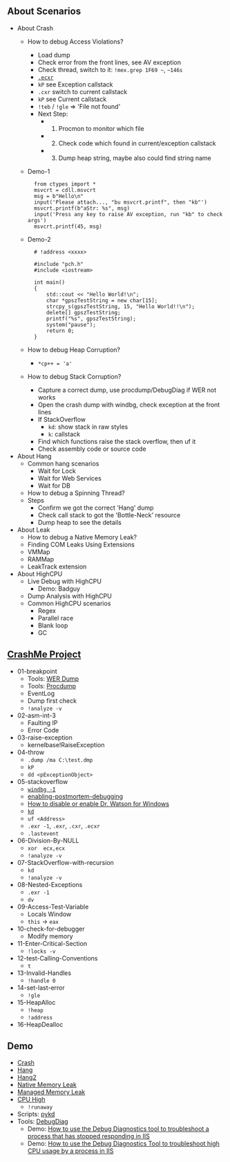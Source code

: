 ## About Scenarios
- About Crash
	- How to debug Access Violations?
		- Load dump
		- Check error from the front lines, see AV exception
		- Check thread, switch to it: `!mex.grep 1F69 ~`, `~146s`
		- [`.ecxr`](https://docs.microsoft.com/en-us/windows-hardware/drivers/debugger/-ecxr--display-exception-context-record-)
		- `kP` see Exception callstack
		- `.cxr` switch to current callstack
		- `kP` see Current callstack
		- `!teb` / `!gle` => 'File not found'
		- Next Step:
			- 1. Procmon to monitor which file
			- 2. Check code which found in current/exception callstack
			- 3. Dump heap string, maybe also could find string name
	- Demo-1
		
			from ctypes import *
			msvcrt = cdll.msvcrt
			msg = b"Hello\n"
			input('Please attach..., "bu msvcrt.printf", then "kb"')
			msvcrt.printf(b"aStr: %s", msg)
			input('Press any key to raise AV exception, run "kb" to check args')
			msvcrt.printf(45, msg)
	- Demo-2
	
			# !address <xxxx>
			
			#include "pch.h"
			#include <iostream>
			
			int main()
			{
				std::cout << "Hello World!\n"; 
				char *gpszTestString = new char[15];
				strcpy_s(gpszTestString, 15, "Hello World!!\n");
				delete[] gpszTestString;
				printf("%s", gpszTestString);
				system("pause");
				return 0;
			}
	- How to debug Heap Corruption?
		- `*cp++ = 'a'`
	- How to debug Stack Corruption?
		- Capture a correct dump, use procdump/DebugDiag if WER not works
		- Open the crash dump with windbg, check exception at the front lines
		- If StackOverflow
			- `kd`: show stack in raw styles
			- `k`: callstack
		- Find which functions raise the stack overflow, then uf it
		- Check assembly code or source code 
- About Hang
	- Common hang scenarios
		- Wait for Lock
		- Wait for Web Services
		- Wait for DB
	- How to debug a Spinning Thread?
	- Steps
		- Confirm we got the correct 'Hang' dump
		- Check call stack to got the 'Bottle-Neck' resource
		- Dump heap to see the details
- About Leak
	- How to debug a Native Memory Leak?
	- Finding COM Leaks Using Extensions
	- VMMap
	- RAMMap
	- LeakTrack extension
- About HighCPU
	- Live Debug with HighCPU
		- Demo: Badguy
	- Dump Analysis with HighCPU
	- Common HighCPU scenarios
		- Regex
		- Parallel race
		- Blank loop
		- GC

## [CrashMe Project](http://windbg.info/apps/46-crashme.html)
- 01-breakpoint
	- Tools: [WER Dump](https://docs.microsoft.com/zh-cn/windows/desktop/wer/wer-settings)
	- Tools: [Procdump](https://docs.microsoft.com/en-us/sysinternals/downloads/procdump)
	- EventLog
	- Dump first check
	- `!analyze -v`
- 02-asm-int-3
	- Faulting IP
	- Error Code
- 03-raise-exception
	- kernelbase!RaiseException
- 04-throw
	- `.dump /ma C:\test.dmp`
	- `kP`
	- `dd <pExceptionObject>`
- 05-stackoverflow
	- [`windbg -I`](https://docs.microsoft.com/en-us/windows-hardware/drivers/debugger/windbg-command-line-options)
	- [enabling-postmortem-debugging](https://docs.microsoft.com/en-us/windows-hardware/drivers/debugger/enabling-postmortem-debugging)
	- [How to disable or enable Dr. Watson for Windows](https://support.microsoft.com/en-us/help/188296/how-to-disable-or-enable-dr-watson-for-windows)
	- [`kd`](https://docs.microsoft.com/en-us/windows-hardware/drivers/debugger/k--kb--kc--kd--kp--kp--kv--display-stack-backtrace-)
	- `uf <Address>`
	- `.exr -1`, `.exr`, `.cxr`, `.ecxr`
	- `.lastevent`
- 06-Division-By-NULL
	- `xor  ecx,ecx`
	- `!analyze -v`
- 07-StackOverflow-with-recursion
	- `kd`
	- `!analyze -v`
- 08-Nested-Exceptions
	- `.exr -1`
	- `dv`
- 09-Access-Test-Variable
	- Locals Window
	- `this` -> `eax`
- 10-check-for-debugger
	- Modify memory
- 11-Enter-Critical-Section
	- `!locks -v`
- 12-test-Calling-Conventions
	- `t`
- 13-Invalid-Handles 
	- `!handle 0`
- 14-set-last-error
	- `!gle`
- 15-HeapAlloc
	- `!heap`
	- `!address`
- 16-HeapDealloc

## Demo
- [Crash](https://msdn.microsoft.com/library/windows/desktop/ee416349)
- [Hang](https://blogs.msdn.microsoft.com/benjaminperkins/2013/01/08/debugging-a-hung-application-with-windbg/)
- [Hang2](https://blogs.msdn.microsoft.com/msdnts/2006/11/24/how-to-debug-application-crashhang-in-production-environment/)
- [Native Memory Leak](https://docs.microsoft.com/en-us/windows-hardware/drivers/debugger/using-umdh-to-find-a-user-mode-memory-leak)
- [Managed Memory Leak](https://blogs.msdn.microsoft.com/paullou/2011/06/28/debugging-managed-code-memory-leak-with-memory-dump-using-windbg/)
- [CPU High](https://blogs.msdn.microsoft.com/ntdebugging/2008/05/15/how-to-track-down-high-cpu-in-user-mode-applications-a-live-debug/) 
	- `!runaway`
- Scripts: [pykd](https://github.com/wu-wenxiang/Tool-Windbg-Pykd-Scripts)
- Tools: [DebugDiag](https://www.microsoft.com/en-us/download/details.aspx?id=49924)
	- Demo: [How to use the Debug Diagnostics tool to troubleshoot a process that has stopped responding in IIS](https://support.microsoft.com/en-us/help/919792/how-to-use-the-debug-diagnostics-tool-to-troubleshoot-a-process-that-h)
	- Demo: [How to use the Debug Diagnostics Tool to troubleshoot high CPU usage by a process in IIS](https://support.microsoft.com/en-us/help/919791/how-to-use-the-debug-diagnostics-tool-to-troubleshoot-high-cpu-usage-b)
